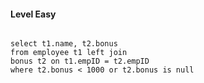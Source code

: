#### Level Easy

```

select t1.name, t2.bonus
from employee t1 left join
bonus t2 on t1.empID = t2.empID
where t2.bonus < 1000 or t2.bonus is null

```
